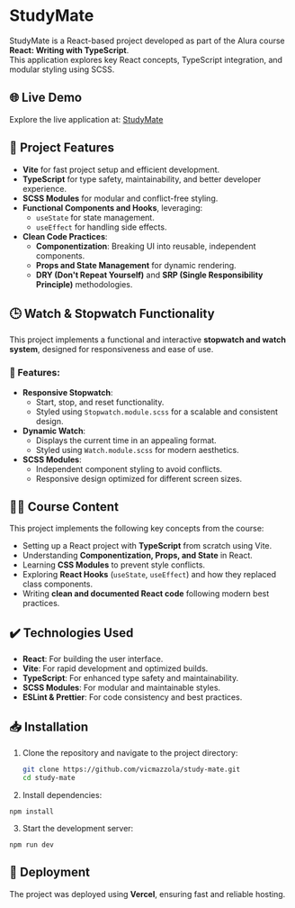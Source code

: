 # StudyMate

StudyMate is a React-based project developed as part of the Alura course **React: Writing with TypeScript**.  
This application explores key React concepts, TypeScript integration, and modular styling using SCSS.

## 🌐 Live Demo
Explore the live application at: [StudyMate](https://github.com/vicmazzola/study-mate)

## 🔨 Project Features
- **Vite** for fast project setup and efficient development.
- **TypeScript** for type safety, maintainability, and better developer experience.
- **SCSS Modules** for modular and conflict-free styling.
- **Functional Components and Hooks**, leveraging:
  - `useState` for state management.
  - `useEffect` for handling side effects.
- **Clean Code Practices**:
  - **Componentization**: Breaking UI into reusable, independent components.
  - **Props and State Management** for dynamic rendering.
  - **DRY (Don't Repeat Yourself)** and **SRP (Single Responsibility Principle)** methodologies.

## 🕒 Watch & Stopwatch Functionality
This project implements a functional and interactive **stopwatch and watch system**, designed for responsiveness and ease of use.

### 🚀 Features:
- **Responsive Stopwatch**:
  - Start, stop, and reset functionality.
  - Styled using `Stopwatch.module.scss` for a scalable and consistent design.
- **Dynamic Watch**:
  - Displays the current time in an appealing format.
  - Styled using `Watch.module.scss` for modern aesthetics.
- **SCSS Modules**:
  - Independent component styling to avoid conflicts.
  - Responsive design optimized for different screen sizes.

## 🧑‍💻 Course Content
This project implements the following key concepts from the course:
- Setting up a React project with **TypeScript** from scratch using Vite.
- Understanding **Componentization, Props, and State** in React.
- Learning **CSS Modules** to prevent style conflicts.
- Exploring **React Hooks** (`useState`, `useEffect`) and how they replaced class components.
- Writing **clean and documented React code** following modern best practices.

## ✔️ Technologies Used
- **React**: For building the user interface.
- **Vite**: For rapid development and optimized builds.
- **TypeScript**: For enhanced type safety and maintainability.
- **SCSS Modules**: For modular and maintainable styles.
- **ESLint & Prettier**: For code consistency and best practices.


## 📥 Installation


1. Clone the repository and navigate to the project directory:
   ```sh
   git clone https://github.com/vicmazzola/study-mate.git
   cd study-mate
   ```

2. Install dependencies:
```
npm install
```
3. Start the development server:
```
npm run dev
```

## 🚀 Deployment
The project was deployed using **Vercel**, ensuring fast and reliable hosting.